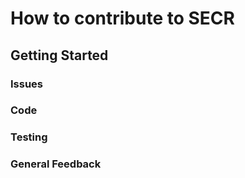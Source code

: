 # How to contribute to SECR

## Getting Started

### Issues

### Code

### Testing

### General Feedback


